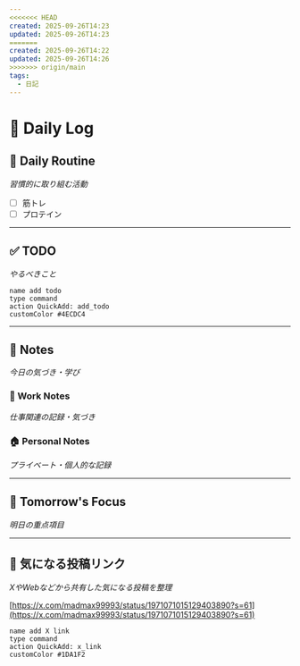 ```yaml
---
<<<<<<< HEAD
created: 2025-09-26T14:23
updated: 2025-09-26T14:23
=======
created: 2025-09-26T14:22
updated: 2025-09-26T14:26
>>>>>>> origin/main
tags:
  - 日記
---
```


# 📅 Daily Log

## 💪 Daily Routine
*習慣的に取り組む活動*

- [ ] 筋トレ
- [ ] プロテイン

---

## ✅ TODO
*やるべきこと*

```button
name add todo
type command
action QuickAdd: add_todo
customColor #4ECDC4
```

---

## 📝 Notes
*今日の気づき・学び*

### 💼 Work Notes
*仕事関連の記録・気づき*



### 🏠 Personal Notes  
*プライベート・個人的な記録*



---

## 🎯 Tomorrow's Focus
*明日の重点項目*

---

## 🔗 気になる投稿リンク
*XやWebなどから共有した気になる投稿を整理*

[https://x.com/madmax99993/status/1971071015129403890?s=61](https://x.com/madmax99993/status/1971071015129403890?s=61)

```button
name add X link
type command
action QuickAdd: x_link
customColor #1DA1F2
```
